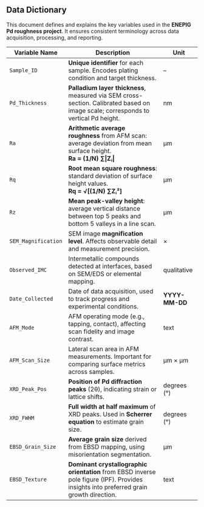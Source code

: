 ## Data Dictionary  

This document defines and explains the key variables used in the **ENEPIG Pd roughness project**. It ensures consistent terminology across data acquisition, processing, and reporting.

| **Variable Name**   | **Description**                                                                                                                                   | **Unit**       |
|---------------------|---------------------------------------------------------------------------------------------------------------------------------------------------|----------------|
| `Sample_ID`         | **Unique identifier** for each sample. Encodes plating condition and target thickness.                                                           | –              |
| `Pd_Thickness`      | **Palladium layer thickness**, measured via SEM cross-section. Calibrated based on image scale; corresponds to vertical Pd height.              | nm             |
| `Ra`                | **Arithmetic average roughness** from AFM scan: average deviation from mean surface height. <br>**Ra = (1/N) ∑\|Zᵢ\|**                           | µm             |
| `Rq`                | **Root mean square roughness**: standard deviation of surface height values. <br>**Rq = √[(1/N) ∑Zᵢ²]**                                           | µm             |
| `Rz`                | **Mean peak-valley height**: average vertical distance between top 5 peaks and bottom 5 valleys in a line scan.                                  | µm             |
| `SEM_Magnification` | SEM image **magnification level**. Affects observable detail and measurement precision.                                                          | ×              |
| `Observed_IMC`      | Intermetallic compounds detected at interfaces, based on SEM/EDS or elemental mapping.                                                       | qualitative    |
| `Date_Collected`    | Date of data acquisition, used to track progress and experimental conditions.                                                                | **YYYY-MM-DD**     |
| `AFM_Mode`          | AFM operating mode (e.g., tapping, contact), affecting scan fidelity and image contrast.                                                     | text           |
| `AFM_Scan_Size`     | Lateral scan area in AFM measurements. Important for comparing surface metrics across samples.                                               | µm × µm        |
| `XRD_Peak_Pos`      | **Position of Pd diffraction peaks** (2θ), indicating strain or lattice shifts.                                                                  | degrees (°)    |
| `XRD_FWHM`          | **Full width at half maximum** of XRD peaks. Used in **Scherrer equation** to estimate grain size.                                               | degrees (°)    |
| `EBSD_Grain_Size`   | **Average grain size** derived from EBSD mapping, using misorientation segmentation.                                                             | µm             |
| `EBSD_Texture`      | **Dominant crystallographic orientation** from EBSD inverse pole figure (IPF). Provides insights into preferred grain growth direction.         | text           |
